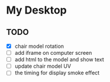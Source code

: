 # My Desktop

## TODO

- [x] chair model rotation
- [ ] add iframe on computer screen
- [ ] add html to the model and show text
- [ ] update chair model UV
- [ ] the timing for display smoke effect
